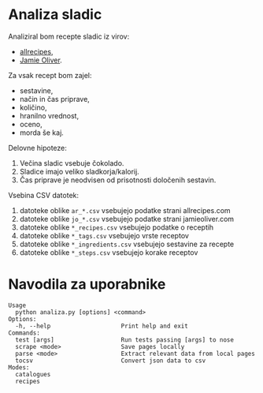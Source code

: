 Analiza sladic
==============

Analiziral bom recepte sladic iz virov:
* [allrecipes](https://www.allrecipes.com/recipes/79/desserts/),
* [Jamie Oliver](https://www.jamieoliver.com/recipes/category/course/desserts/).

Za vsak recept bom zajel:
* sestavine,
* način in čas priprave,
* količino,
* hranilno vrednost,
* oceno,
* morda še kaj.

Delovne hipoteze:
1. Večina sladic vsebuje čokolado.
2. Sladice imajo veliko sladkorja/kalorij.
3. Čas priprave je neodvisen od prisotnosti določenih sestavin.

Vsebina CSV datotek:
1. datoteke oblike `ar_*.csv` vsebujejo podatke strani allrecipes.com
2. datoteke oblike `jo_*.csv` vsebujejo podatke strani jamieoliver.com
3. datoteke oblike `*_recipes.csv` vsebujejo podatke o receptih
4. datoteke oblike `*_tags.csv` vsebujejo vrste receptov
5. datoteke oblike `*_ingredients.csv` vsebujejo sestavine za recepte
6. datoteke oblike `*_steps.csv` vsebujejo korake receptov

# Navodila za uporabnike
```
Usage
  python analiza.py [options] <command>
Options:
  -h, --help                    Print help and exit
Commands:
  test [args]                   Run tests passing [args] to nose
  scrape <mode>                 Save pages locally
  parse <mode>                  Extract relevant data from local pages
  tocsv                         Convert json data to csv
Modes:
  catalogues
  recipes
```
